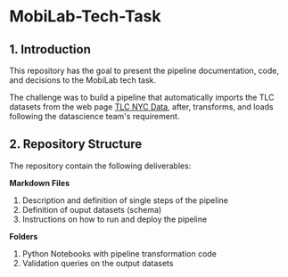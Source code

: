 # MobiLab-Tech-Task

## 1. Introduction

This repository has the goal to present the pipeline documentation, code, and decisions to the MobiLab tech task.

The challenge was to build a pipeline that automatically imports the TLC datasets from the web page [TLC NYC Data](https://www.nyc.gov/site/tlc/about/tlc-trip-record-data.page), after, transforms, and loads following the datascience team's requirement.

## 2. Repository Structure

The repository contain the following deliverables:

**Markdown Files**
1. Description and definition of single steps of the pipeline
2. Definition of ouput datasets (schema)
3. Instructions on how to run and deploy the pipeline

**Folders**
1. Python Notebooks with pipeline transformation code
2. Validation queries on the output datasets
